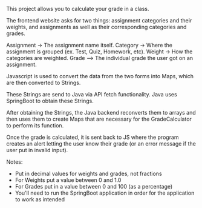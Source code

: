 This project allows you to calculate your grade in a class.

The frontend website asks for two things: assignment categories and their weights, 
and assignments as well as their corresponding categories and grades.

Assignment -> The assignment name itself.
Category -> Where the assignment is grouped (ex. Test, Quiz, Homework, etc).
Weight -> How the categories are weighted.
Grade --> The individual grade the user got on an assignment.

Javascript is used to convert the data from the two forms into Maps, which are then converted to Strings.

These Strings are send to Java via API fetch functionality. Java uses SpringBoot to obtain these Strings.

After obtaining the Strings, the Java backend reconverts them to arrays and then uses them to create
Maps that are necessary for the GradeCalculator to perform its function.

Once the grade is calculated, it is sent back to JS where the program creates an alert
letting the user know their grade (or an error message if the user put in invalid input).

Notes: 
* Put in decimal values for weights and grades, not fractions
* For Weights put a value between 0 and 1.0
* For Grades put in a value between 0 and 100 (as a percentage)
* You'll need to run the SpringBoot application in order for the application to work as intended